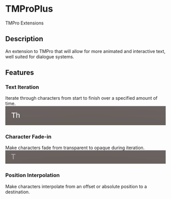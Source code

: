 # TMProPlus
 TMPro Extensions

## Description
An extension to TMPro that will allow for more animated and interactive text, well suited for dialogue systems.

## Features
### Text Iteration
Iterate through characters from start to finish over a specified amount of time.
![](https://github.com/nikbola/TMProPlus/blob/Media/Text%20Iteration.gif)

### Character Fade-in
Make characters fade from transparent to opaque during iteration.
![](https://github.com/nikbola/TMProPlus/blob/Media/Text%20Fade-in.gif)

### Position Interpolation
Make characters interpolate from an offset or absolute position to a destination.

